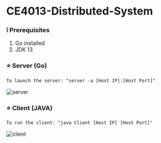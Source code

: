 # CE4013-Distributed-System

### :grey_exclamation: Prerequisites
1. Go installed
1. JDK 13

### :star: Server (Go)
    To launch the server: "server -a [Host IP]:[Host Port]"
    
![server](https://alexneo.net/server.jpg "server")       

### :star: Client (JAVA)
    To run the client: "java Client [Host IP] [Host Port]"
     
![client](https://alexneo.net/client.jpg "client")  
        
